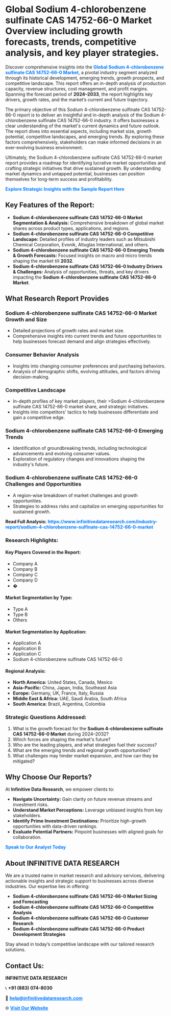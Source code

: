 <h1>Global Sodium 4-chlorobenzene sulfinate CAS 14752-66-0 Market Overview including growth forecasts, trends, competitive analysis, and key player strategies.</h1>
<p>
Discover comprehensive insights into the 
<a href="https://www.infinitivedataresearch.com/industry-report/sodium-4-chlorobenzene-sulfinate-cas-14752-66-0-market" rel="dofollow" style="color: #007BFF; text-decoration: none;"><strong>Global Sodium 4-chlorobenzene sulfinate CAS 14752-66-0 Market</strong></a>, a pivotal industry segment analyzed through its historical development, emerging trends, growth prospects, and competitive landscape. This report offers an in-depth analysis of production capacity, revenue structures, cost management, and profit margins. Spanning the forecast period of <strong>2024–2033</strong>, the report highlights key drivers, growth rates, and the market’s current and future trajectory.
</p>
<p>
The primary objective of this Sodium 4-chlorobenzene sulfinate CAS 14752-66-0 report is to deliver an insightful and in-depth analysis of the Sodium 4-chlorobenzene sulfinate CAS 14752-66-0 industry. It offers businesses a clear understanding of the market's current dynamics and future outlook. The report dives into essential aspects, including market size, growth potential, competitive landscapes, and emerging trends. By exploring these factors comprehensively, stakeholders can make informed decisions in an ever-evolving business environment.
</p>
<p>
Ultimately, the Sodium 4-chlorobenzene sulfinate CAS 14752-66-0 market report provides a roadmap for identifying lucrative market opportunities and crafting strategic initiatives that drive sustained growth. By understanding market dynamics and untapped potential, businesses can position themselves for long-term success and profitability.
</p>
<p>
<a href="https://www.infinitivedataresearch.com/request-sample/reportId=111382" style="color: #007BFF; text-decoration: none;"><strong>Explore Strategic Insights with the Sample Report Here</strong></a>
</p>

<h2>Key Features of the Report:</h2>
<ul>
<li><strong>Sodium 4-chlorobenzene sulfinate CAS 14752-66-0 Market Segmentation & Analysis:</strong> Comprehensive breakdown of global market shares across product types, applications, and regions.</li>
<li><strong>Sodium 4-chlorobenzene sulfinate CAS 14752-66-0 Competitive Landscape:</strong> Detailed profiles of industry leaders such as Mitsubishi Chemical Corporation, Evonik, Altuglas International, and others.</li>
<li><strong>Sodium 4-chlorobenzene sulfinate CAS 14752-66-0 Emerging Trends & Growth Forecasts:</strong> Focused insights on macro and micro trends shaping the market till <strong>2032</strong>.</li>
<li><strong>Sodium 4-chlorobenzene sulfinate CAS 14752-66-0 Industry Drivers & Challenges:</strong> Analysis of opportunities, threats, and key drivers impacting the <strong>Sodium 4-chlorobenzene sulfinate CAS 14752-66-0 Market</strong>.</li>
</ul>

<h2>What Research Report Provides</h2>
<h3>Sodium 4-chlorobenzene sulfinate CAS 14752-66-0 Market Growth and Size</h3>
<ul>
<li>Detailed projections of growth rates and market size.</li>
<li>Comprehensive insights into current trends and future opportunities to help businesses forecast demand and align strategies effectively.</li>
</ul>

<h3>Consumer Behavior Analysis</h3>
<ul>
<li>Insights into changing consumer preferences and purchasing behaviors.</li>
<li>Analysis of demographic shifts, evolving attitudes, and factors driving decision-making.</li>
</ul>

<h3>Competitive Landscape</h3>
<ul>
<li>In-depth profiles of key market players, their >Sodium 4-chlorobenzene sulfinate CAS 14752-66-0 market share, and strategic initiatives.</li>
<li>Insights into competitors' tactics to help businesses differentiate and gain a competitive edge.</li>
</ul>

<h3>Sodium 4-chlorobenzene sulfinate CAS 14752-66-0 Emerging Trends</h3>
<ul>
<li>Identification of groundbreaking trends, including technological advancements and evolving consumer values.</li>
<li>Exploration of regulatory changes and innovations shaping the industry's future.</li>
</ul>

<h3>Sodium 4-chlorobenzene sulfinate CAS 14752-66-0 Challenges and Opportunities</h3>
<ul>
<li>A region-wise breakdown of market challenges and growth opportunities.</li>
<li>Strategies to address risks and capitalize on emerging opportunities for sustained growth.</li>
</ul>
<p><strong>Read Full Analysis:</strong> <a href="https://www.infinitivedataresearch.com/industry-report/sodium-4-chlorobenzene-sulfinate-cas-14752-66-0-market" rel="dofollow" style="color: #007BFF; text-decoration: none;"><strong>https://www.infinitivedataresearch.com/industry-report/sodium-4-chlorobenzene-sulfinate-cas-14752-66-0-market</strong></a></p>
<h3>Research Highlights:</h3>
<h4>Key Players Covered in the Report:</h4>
<ul><li>Company A</li><li>Company B</li><li>Company C</li><li>Company D</li><li>�</li></ul>
<h4>Market Segmentation by Type:</h4>
<ul><li>Type A</li><li>Type B</li><li>Others</li></ul>
<h4>Market Segmentation by Application:</h4>
<ul><li>Application A</li><li>Application B</li><li>Application C</li><li>Sodium 4-chlorobenzene sulfinate CAS 14752-66-0</li></ul>

<h4>Regional Analysis:</h4>
<ul>
<li><strong>North America:</strong> United States, Canada, Mexico</li>
<li><strong>Asia-Pacific:</strong> China, Japan, India, Southeast Asia</li>
<li><strong>Europe:</strong> Germany, UK, France, Italy, Russia</li>
<li><strong>Middle East & Africa:</strong> UAE, Saudi Arabia, South Africa</li>
<li><strong>South America:</strong> Brazil, Argentina, Colombia</li>
</ul>

<h3>Strategic Questions Addressed:</h3>
<ol>
<li>What is the growth forecast for the <strong>Sodium 4-chlorobenzene sulfinate CAS 14752-66-0 Market</strong> during 2024–2032?</li>
<li>Which forces are shaping the market's future?</li>
<li>Who are the leading players, and what strategies fuel their success?</li>
<li>What are the emerging trends and regional growth opportunities?</li>
<li>What challenges may hinder market expansion, and how can they be mitigated?</li>
</ol>

<h2>Why Choose Our Reports?</h2>
<p>At <strong>Infinitive Data Research</strong>, we empower clients to:</p>
<ul>
<li><strong>Navigate Uncertainty:</strong> Gain clarity on future revenue streams and investment risks.</li>
<li><strong>Understand Market Perceptions:</strong> Leverage unbiased insights from key stakeholders.</li>
<li><strong>Identify Prime Investment Destinations:</strong> Prioritize high-growth opportunities with data-driven rankings.</li>
<li><strong>Evaluate Potential Partners:</strong> Pinpoint businesses with aligned goals for collaboration.</li>
</ul>
<p><a href="https://www.infinitivedataresearch.com/industry-report/sodium-4-chlorobenzene-sulfinate-cas-14752-66-0-market" rel="dofollow" style="color: #007BFF; text-decoration: none;"><strong>Speak to Our Analyst Today</strong></a></p>

<h2>About INFINITIVE DATA RESEARCH</h2>
<p>We are a trusted name in market research and advisory services, delivering actionable insights and strategic support to businesses across diverse industries. Our expertise lies in offering:</p>
<ul>
<li><strong>Sodium 4-chlorobenzene sulfinate CAS 14752-66-0 Market Sizing and Forecasting</strong></li>
<li><strong>Sodium 4-chlorobenzene sulfinate CAS 14752-66-0 Competitive Analysis</strong></li>
<li><strong>Sodium 4-chlorobenzene sulfinate CAS 14752-66-0 Customer Research</strong></li>
<li><strong>Sodium 4-chlorobenzene sulfinate CAS 14752-66-0 Product Development Strategies</strong></li>
</ul>
<p>Stay ahead in today’s competitive landscape with our tailored research solutions.</p>

<h2>Contact Us:</h2>
<p><strong>INFINITIVE DATA RESEARCH</strong></p>
<p>📞 <strong>+91 (883) 074-8030</strong></p>
<p>📧 <strong><a href="mailto:help@infinitivedataresearch.com" style="color: #007BFF;">help@infinitivedataresearch.com</a></strong></p>
<p>🌐 <strong><a href="https://www.infinitivedataresearch.com" rel="dofollow" style="color: #007BFF;">Visit Our Website</a></strong></p>